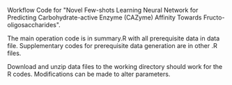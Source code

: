 Workflow Code for "Novel Few-shots Learning Neural Network for Predicting Carbohydrate-active Enzyme (CAZyme) Affinity Towards Fructo-oligosaccharides".


The main operation code is in summary.R with all prerequisite data in data file. Supplementary codes for prerequisite data generation are in other .R files.


Download and unzip data files to the working directory should work for the R codes. Modifications can be made to alter parameters.
 
